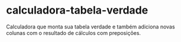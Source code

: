 # calculadora-tabela-verdade
Calculadora que monta sua tabela verdade e também adiciona novas colunas com o resultado de cálculos com preposições.
